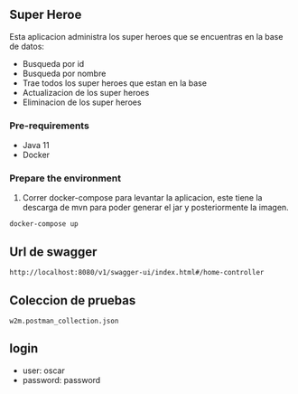 Super Heroe
---
Esta aplicacion administra los super heroes que se encuentras en la base de datos:
- Busqueda por id
- Busqueda por nombre
- Trae todos los super heroes que estan en la base
- Actualizacion de los super heroes
- Eliminacion de los super heroes

### Pre-requirements
* Java 11
* Docker

### Prepare the environment

  1) Correr docker-compose para levantar la aplicacion, este tiene la descarga de mvn para poder generar el jar y posteriormente la imagen.

    docker-compose up

## Url de swagger
    http://localhost:8080/v1/swagger-ui/index.html#/home-controller
## Coleccion de pruebas
    w2m.postman_collection.json
    
## login
* user: oscar
* password: password
  
  
